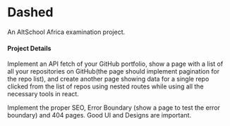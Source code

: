 # Dashed

An AltSchool Africa examination project.


####  Project Details

Implement an API fetch of your GitHub portfolio, show a page with a list of all your repositories on GitHub(the page should implement pagination for the repo list), and create another page showing data for a single repo clicked from the list of repos using nested routes while using all the necessary tools in react. 

Implement the proper SEO, Error Boundary (show a page to test the error boundary) and 404 pages. Good UI and Designs are important. 